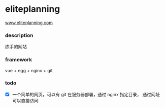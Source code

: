 # eliteplanning
www.eliteplanning.com
### description
练手的网站
### framework
vue + egg  + nginx + git
### todo
- [x] 一个简单的网页，可以有 git 在服务器部署，通过 nginx 指定目录， 通过网址可以直接访问